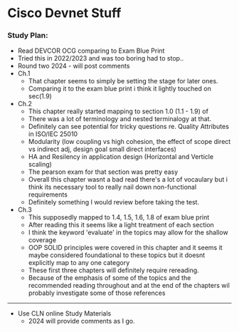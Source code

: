 # Cisco Devnet Stuff

### Study Plan:
- Read DEVCOR OCG comparing to Exam Blue Print
- Tried this in 2022/2023 and was too boring had to stop..
- Round two 2024 - will post comments
- Ch.1
	- That chapter seems to simply be setting the stage for later ones.
	- Comparing it to the exam blue print i think it lightly touched on sec(1.9)
- Ch.2 
	- This chapter really started mapping to section 1.0 (1.1 - 1.9) of
	- There was a lot of terminology and nested terminalogy at that.
	- Definitely can see potential for tricky questions re. Quality Attributes in ISO/IEC 25010	
 	- Modularity (low coupling vs high cohesion, the effect of scope direct vs indirect adj, design goal small direct interfaces)
  	- HA and Resilency in application design (Horizontal and Verticle scaling)
  	- The pearson exam for that section was pretty easy
  	- Overall this chapter wasnt a bad read there's a lot of vocaulary but i think its necessary tool to really nail down non-functional requirements
  	- Definitely something I would review before taking the test. 
- Ch.3
	- This supposedly mapped to 1.4, 1.5, 1.6, 1.8 of exam blue print
 	- After reading this it seems like a light treatment of each section
  	- I think the keyword 'evaluate' in the topics may allow for the shallow coverage
  	- OOP SOLID principles were covered in this chapter and it seems it maybe considered foundational to these topics but it doesnt explicitly map to any one category
  	- These first three chapters will definitely require rereading.
  	- Because of the emphasis of some of the topics and the recommended reading throughout and at the end of the chapters wil probably investigate some of those references

---

- Use CLN online Study Materials
	- 2024 will provide comments as I go.

